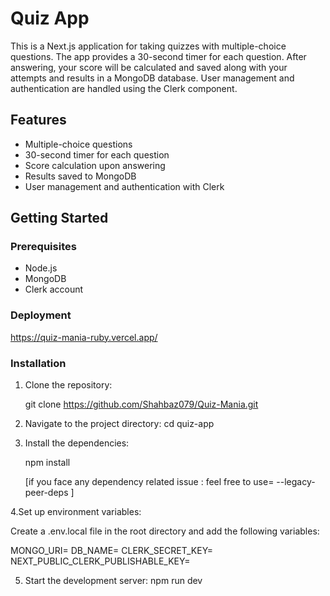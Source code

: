 # Quiz App

This is a Next.js application for taking quizzes with multiple-choice questions. The app provides a 30-second timer for each question. After answering, your score will be calculated and saved along with your attempts and results in a MongoDB database. User management and authentication are handled using the Clerk component.

## Features

- Multiple-choice questions
- 30-second timer for each question
- Score calculation upon answering
- Results saved to MongoDB
- User management and authentication with Clerk

## Getting Started

### Prerequisites

- Node.js
- MongoDB
- Clerk account

### Deployment
https://quiz-mania-ruby.vercel.app/

### Installation

1. Clone the repository:

   
   git clone https://github.com/Shahbaz079/Quiz-Mania.git


2. Navigate to the project directory:
    cd quiz-app

3. Install the dependencies:

     npm install
     
     [if you face any dependency related issue :
     feel free to use= --legacy-peer-deps
     ]

4.Set up environment variables:

Create a .env.local file in the root directory and add the following variables:


MONGO_URI=<your-mongodb-uri>
DB_NAME=<dtabase-name >
CLERK_SECRET_KEY=<your-clerk-secret-key>
NEXT_PUBLIC_CLERK_PUBLISHABLE_KEY=<yournext-public-clerk-publishable-key>

5. Start the development server:
   npm run dev
